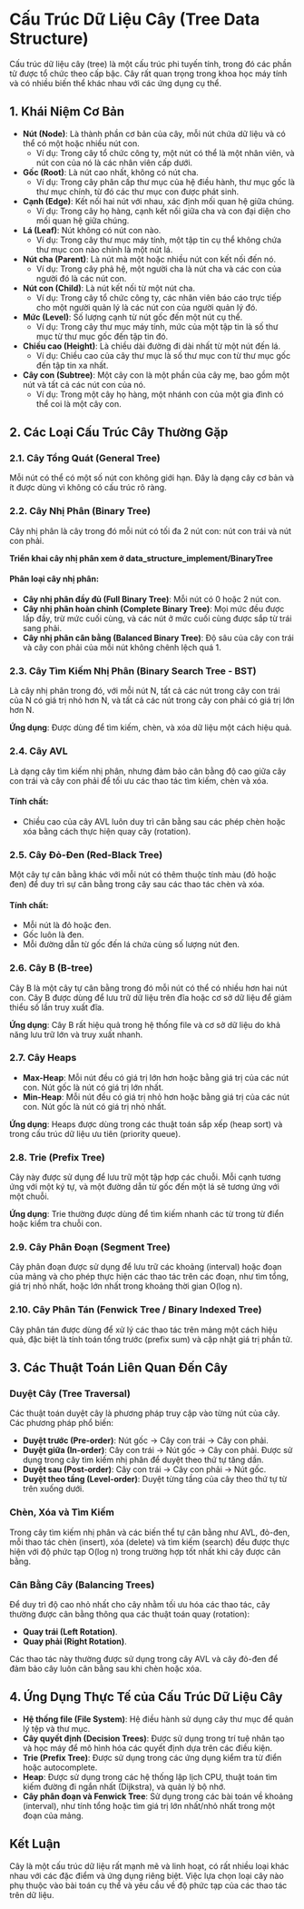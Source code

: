 # Cấu Trúc Dữ Liệu Cây (Tree Data Structure)

Cấu trúc dữ liệu cây (tree) là một cấu trúc phi tuyến tính, trong đó các phần tử được tổ chức theo cấp bậc. Cây rất quan trọng trong khoa học máy tính và có nhiều biến thể khác nhau với các ứng dụng cụ thể.

## 1. Khái Niệm Cơ Bản

- **Nút (Node)**: Là thành phần cơ bản của cây, mỗi nút chứa dữ liệu và có thể có một hoặc nhiều nút con.
  - Ví dụ: Trong cây tổ chức công ty, một nút có thể là một nhân viên, và nút con của nó là các nhân viên cấp dưới.
- **Gốc (Root)**: Là nút cao nhất, không có nút cha.
  - Ví dụ: Trong cây phân cấp thư mục của hệ điều hành, thư mục gốc là thư mục chính, từ đó các thư mục con được phát sinh.
- **Cạnh (Edge)**: Kết nối hai nút với nhau, xác định mối quan hệ giữa chúng.
  - Ví dụ: Trong cây họ hàng, cạnh kết nối giữa cha và con đại diện cho mối quan hệ giữa chúng.
- **Lá (Leaf)**: Nút không có nút con nào.
  - Ví dụ: Trong cây thư mục máy tính, một tập tin cụ thể không chứa thư mục con nào chính là một nút lá.
- **Nút cha (Parent)**: Là nút mà một hoặc nhiều nút con kết nối đến nó.
  - Ví dụ: Trong cây phả hệ, một người cha là nút cha và các con của người đó là các nút con.
- **Nút con (Child)**: Là nút kết nối từ một nút cha.
  - Ví dụ: Trong cây tổ chức công ty, các nhân viên báo cáo trực tiếp cho một người quản lý là các nút con của người quản lý đó.
- **Mức (Level)**: Số lượng cạnh từ nút gốc đến một nút cụ thể.
  - Ví dụ: Trong cây thư mục máy tính, mức của một tập tin là số thư mục từ thư mục gốc đến tập tin đó.
- **Chiều cao (Height)**: Là chiều dài đường đi dài nhất từ một nút đến lá.
  - Ví dụ: Chiều cao của cây thư mục là số thư mục con từ thư mục gốc đến tập tin xa nhất.
- **Cây con (Subtree)**: Một cây con là một phần của cây mẹ, bao gồm một nút và tất cả các nút con của nó.
  - Ví dụ: Trong một cây họ hàng, một nhánh con của một gia đình có thể coi là một cây con.

## 2. Các Loại Cấu Trúc Cây Thường Gặp

### 2.1. Cây Tổng Quát (General Tree)

Mỗi nút có thể có một số nút con không giới hạn. Đây là dạng cây cơ bản và ít được dùng vì không có cấu trúc rõ ràng.

### 2.2. Cây Nhị Phân (Binary Tree)

Cây nhị phân là cây trong đó mỗi nút có tối đa 2 nút con: nút con trái và nút con phải.

**Triển khai cây nhị phân xem ở data_structure_implement/BinaryTree**

#### Phân loại cây nhị phân:

- **Cây nhị phân đầy đủ (Full Binary Tree)**: Mỗi nút có 0 hoặc 2 nút con.
- **Cây nhị phân hoàn chỉnh (Complete Binary Tree)**: Mọi mức đều được lấp đầy, trừ mức cuối cùng, và các nút ở mức cuối cùng được sắp từ trái sang phải.
- **Cây nhị phân cân bằng (Balanced Binary Tree)**: Độ sâu của cây con trái và cây con phải của mỗi nút không chênh lệch quá 1.

### 2.3. Cây Tìm Kiếm Nhị Phân (Binary Search Tree - BST)

Là cây nhị phân trong đó, với mỗi nút N, tất cả các nút trong cây con trái của N có giá trị nhỏ hơn N, và tất cả các nút trong cây con phải có giá trị lớn hơn N.

**Ứng dụng**: Được dùng để tìm kiếm, chèn, và xóa dữ liệu một cách hiệu quả.

### 2.4. Cây AVL

Là dạng cây tìm kiếm nhị phân, nhưng đảm bảo cân bằng độ cao giữa cây con trái và cây con phải để tối ưu các thao tác tìm kiếm, chèn và xóa.

#### Tính chất:

- Chiều cao của cây AVL luôn duy trì cân bằng sau các phép chèn hoặc xóa bằng cách thực hiện quay cây (rotation).

### 2.5. Cây Đỏ-Đen (Red-Black Tree)

Một cây tự cân bằng khác với mỗi nút có thêm thuộc tính màu (đỏ hoặc đen) để duy trì sự cân bằng trong cây sau các thao tác chèn và xóa.

#### Tính chất:

- Mỗi nút là đỏ hoặc đen.
- Gốc luôn là đen.
- Mỗi đường dẫn từ gốc đến lá chứa cùng số lượng nút đen.

### 2.6. Cây B (B-tree)

Cây B là một cây tự cân bằng trong đó mỗi nút có thể có nhiều hơn hai nút con. Cây B được dùng để lưu trữ dữ liệu trên đĩa hoặc cơ sở dữ liệu để giảm thiểu số lần truy xuất đĩa.

**Ứng dụng**: Cây B rất hiệu quả trong hệ thống file và cơ sở dữ liệu do khả năng lưu trữ lớn và truy xuất nhanh.

### 2.7. Cây Heaps

- **Max-Heap**: Mỗi nút đều có giá trị lớn hơn hoặc bằng giá trị của các nút con. Nút gốc là nút có giá trị lớn nhất.
- **Min-Heap**: Mỗi nút đều có giá trị nhỏ hơn hoặc bằng giá trị của các nút con. Nút gốc là nút có giá trị nhỏ nhất.

**Ứng dụng**: Heaps được dùng trong các thuật toán sắp xếp (heap sort) và trong cấu trúc dữ liệu ưu tiên (priority queue).

### 2.8. Trie (Prefix Tree)

Cây này được sử dụng để lưu trữ một tập hợp các chuỗi. Mỗi cạnh tương ứng với một ký tự, và một đường dẫn từ gốc đến một lá sẽ tương ứng với một chuỗi.

**Ứng dụng**: Trie thường được dùng để tìm kiếm nhanh các từ trong từ điển hoặc kiểm tra chuỗi con.

### 2.9. Cây Phân Đoạn (Segment Tree)

Cây phân đoạn được sử dụng để lưu trữ các khoảng (interval) hoặc đoạn của mảng và cho phép thực hiện các thao tác trên các đoạn, như tìm tổng, giá trị nhỏ nhất, hoặc lớn nhất trong khoảng thời gian O(log n).

### 2.10. Cây Phân Tán (Fenwick Tree / Binary Indexed Tree)

Cây phân tán được dùng để xử lý các thao tác trên mảng một cách hiệu quả, đặc biệt là tính toán tổng trước (prefix sum) và cập nhật giá trị phần tử.

## 3. Các Thuật Toán Liên Quan Đến Cây

### Duyệt Cây (Tree Traversal)

Các thuật toán duyệt cây là phương pháp truy cập vào từng nút của cây. Các phương pháp phổ biến:

- **Duyệt trước (Pre-order)**: Nút gốc -> Cây con trái -> Cây con phải.
- **Duyệt giữa (In-order)**: Cây con trái -> Nút gốc -> Cây con phải. Được sử dụng trong cây tìm kiếm nhị phân để duyệt theo thứ tự tăng dần.
- **Duyệt sau (Post-order)**: Cây con trái -> Cây con phải -> Nút gốc.
- **Duyệt theo tầng (Level-order)**: Duyệt từng tầng của cây theo thứ tự từ trên xuống dưới.

### Chèn, Xóa và Tìm Kiếm

Trong cây tìm kiếm nhị phân và các biến thể tự cân bằng như AVL, đỏ-đen, mỗi thao tác chèn (insert), xóa (delete) và tìm kiếm (search) đều được thực hiện với độ phức tạp O(log n) trong trường hợp tốt nhất khi cây được cân bằng.

### Cân Bằng Cây (Balancing Trees)

Để duy trì độ cao nhỏ nhất cho cây nhằm tối ưu hóa các thao tác, cây thường được cân bằng thông qua các thuật toán quay (rotation):

- **Quay trái (Left Rotation)**.
- **Quay phải (Right Rotation)**.

Các thao tác này thường được sử dụng trong cây AVL và cây đỏ-đen để đảm bảo cây luôn cân bằng sau khi chèn hoặc xóa.

## 4. Ứng Dụng Thực Tế của Cấu Trúc Dữ Liệu Cây

- **Hệ thống file (File System)**: Hệ điều hành sử dụng cây thư mục để quản lý tệp và thư mục.
- **Cây quyết định (Decision Trees)**: Được sử dụng trong trí tuệ nhân tạo và học máy để mô hình hóa các quyết định dựa trên các điều kiện.
- **Trie (Prefix Tree)**: Được sử dụng trong các ứng dụng kiểm tra từ điển hoặc autocomplete.
- **Heap**: Được sử dụng trong các hệ thống lập lịch CPU, thuật toán tìm kiếm đường đi ngắn nhất (Dijkstra), và quản lý bộ nhớ.
- **Cây phân đoạn và Fenwick Tree**: Sử dụng trong các bài toán về khoảng (interval), như tính tổng hoặc tìm giá trị lớn nhất/nhỏ nhất trong một đoạn của mảng.

## Kết Luận

Cây là một cấu trúc dữ liệu rất mạnh mẽ và linh hoạt, có rất nhiều loại khác nhau với các đặc điểm và ứng dụng riêng biệt. Việc lựa chọn loại cây nào phụ thuộc vào bài toán cụ thể và yêu cầu về độ phức tạp của các thao tác trên dữ liệu.

